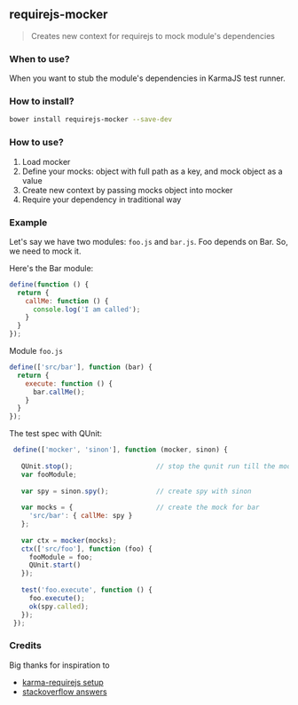 ## requirejs-mocker

> Creates new context for requirejs to mock module's dependencies

### When to use?
When you want to stub the module's dependencies in KarmaJS test runner.
 
### How to install?

```bash
bower install requirejs-mocker --save-dev
```

### How to use?

1. Load mocker
2. Define your mocks: object with full path as a key, and mock object as a value
3. Create new context by passing mocks object into mocker
4. Require your dependency in traditional way

### Example
Let's say we have two modules: `foo.js` and `bar.js`. Foo depends on Bar. So, we need to mock it.

Here's the Bar module:
```js
define(function () {
  return {
    callMe: function () {
      console.log('I am called');
    }
  }
});
```

Module `foo.js`
```js
define(['src/bar'], function (bar) {
  return {
    execute: function () {
      bar.callMe();
    }
  }
});
```

The test spec with QUnit:
```js
 define(['mocker', 'sinon'], function (mocker, sinon) {
   
   QUnit.stop();                     // stop the qunit run till the module is loaded
   var fooModule;
    
   var spy = sinon.spy();            // create spy with sinon
   
   var mocks = {                     // create the mock for bar
     'src/bar': { callMe: spy } 
   };
   
   var ctx = mocker(mocks);
   ctx(['src/foo'], function (foo) {
     fooModule = foo;
     QUnit.start()
   });
   
   test('foo.execute', function () {
     foo.execute();
     ok(spy.called);
   });
 });
 ```
      
### Credits
Big thanks for inspiration to
* [karma-requirejs setup](https://github.com/scriptfoundry/karma-requirejs-mock)
* [stackoverflow answers](http://stackoverflow.com/questions/11439540/how-can-i-mock-dependencies-for-unit-testing-in-requirejs/11695463#11695463)
    
